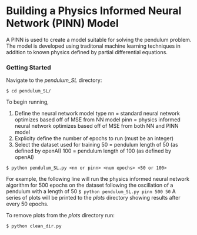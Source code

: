 # Building a Physics Informed Neural Network (PINN) Model

A PINN is used to create a model suitable for solving the pendulum problem. The model is developed using traditonal machine learning techniques in addition to known physics defined by partial differential equations.  

### Getting Started

Navigate to the *pendulum_SL* directory:

`$ cd pendulum_SL/`

To begin running, 
1. Define the neural network model type
        nn = standard neural network optimizes based off of MSE from NN model
        pinn = physics informed neural network optimizes based off of MSE from both NN and PINN model
2. Explicity define the number of epochs to run (must be an integer)
3. Select the dataset used for training
        50 = pendulum length of 50 (as defined by openAI)
        100 = pendulum length of 100 (as defined by openAI)

`$ python pendulum_SL.py <nn or pinn> <num epochs> <50 or 100>`


For example, the following line will run the physics informed neural network algorithm for 500 epochs on the dataset following the oscillation of a pendulum with a length of 50
`$ python pendulum_SL.py pinn 500 50` 
A series of plots will be printed to the *plots* directory showing results after every 50 epochs. 

To remove plots from the *plots* directory run:

`$ python clean_dir.py`


